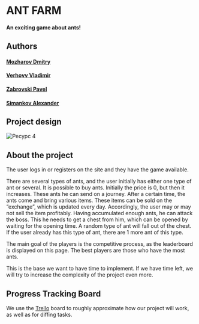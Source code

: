 # ANT FARM
#### An exciting game about ants!

## Authors
#### <a href="https://github.com/dmitry416">Mozharov Dmitry</a>
#### <a href="https://github.com/verhovv">Verhovv Vladimir</a>
#### <a href="https://github.com/miderror">Zabrovski Pavel</a>
#### <a href="https://github.com/Fotlex">Simankov Alexander</a>


## Project design
![Ресурс 4](https://github.com/user-attachments/assets/4d8910fe-8273-4702-9555-a022043cfe35)

## About the project
The user logs in or registers on the site and they have the game available.

There are several types of ants, and the user initially has either one type of ant or several. It is possible to buy ants. Initially the price is 0, but then it increases. These ants he can send on a journey. After a certain time, the ants come and bring various items. These items can be sold on the “exchange”, which is updated every day. Accordingly, the user may or may not sell the item profitably. Having accumulated enough ants, he can attack the boss. This he needs to get a chest from him, which can be opened by waiting for the opening time. A random type of ant will fall out of the chest. If the user already has this type of ant, there are 1 more ant of this type. 

The main goal of the players is the competitive process, as the leaderboard is displayed on this page. The best players are those who have the most ants.

This is the base we want to have time to implement. If we have time left, we will try to increase the complexity of the project even more.

## Progress Tracking Board
We use the <a href="https://trello.com/b/vsnNsZNu/antfarm">Trello</a> board to roughly approximate how our project will work, as well as for diffing tasks.

